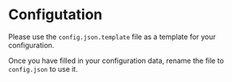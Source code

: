 # Configutation

Please use the `config.json.template` file as a template for your configuration.

Once you have filled in your configuration data, rename the file to `config.json` to use it.
